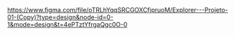 https://www.figma.com/file/oTRLhYqqSRCGOXCfjpruoM/Explorer---Projeto-01-(Copy)?type=design&node-id=0-1&mode=design&t=4ePTztYfrgaQgc0O-0
